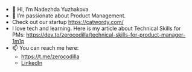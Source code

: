 - 👋 Hi, I’m Nadezhda Yuzhakova
- 👀 I’m passionate about Product Management.
- Check out our startup https://catwordy.com/
- I love tech and learning. Here is my article about Technical Skills for PMs: https://dev.to/zerocodilla/technical-skills-for-product-manager-1m1p
- 📫 You can reach me here:
    - https://t.me/zerocodilla
    - [LinkedIn](https://www.linkedin.com/in/nadia-yuzhakova-49b04978)

<!---
nyzhakova/nyzhakova is a ✨ special ✨ repository because its `README.md` (this file) appears on your GitHub profile.
You can click the Preview link to take a look at your changes.
--->
